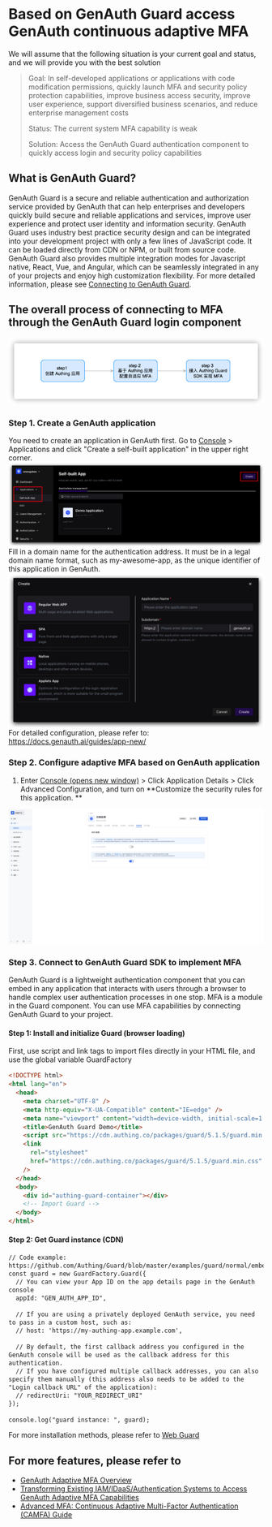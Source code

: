 # Based on GenAuth Guard access GenAuth continuous adaptive MFA

We will assume that the following situation is your current goal and status, and we will provide you with the best solution

> Goal: In self-developed applications or applications with code modification permissions, quickly launch MFA and security policy protection capabilities, improve business access security, improve user experience, support diversified business scenarios, and reduce enterprise management costs
>
> Status: The current system MFA capability is weak
>
> Solution: Access the GenAuth Guard authentication component to quickly access login and security policy capabilities

## What is GenAuth Guard?

GenAuth Guard is a secure and reliable authentication and authorization service provided by GenAuth that can help enterprises and developers quickly build secure and reliable applications and services, improve user experience and protect user identity and information security.
GenAuth Guard uses industry best practice security design and can be integrated into your development project with only a few lines of JavaScript code. It can be loaded directly from CDN or NPM, or built from source code. GenAuth Guard also provides multiple integration modes for Javascript native, React, Vue, and Angular, which can be seamlessly integrated in any of your projects and enjoy high customization flexibility.
For more detailed information, please see [Connecting to GenAuth Guard](https://docs.genauth.ai/reference/guard/).

## The overall process of connecting to MFA through the GenAuth Guard login component

![Overall flow chart](./images/guard1.png)

### Step 1. Create a GenAuth application

You need to create an application in GenAuth first. Go to [Console](https://console.genauth.ai/console) > Applications and click "Create a self-built application" in the upper right corner.
![Create an application](./images/guard2.png)
Fill in a domain name for the authentication address. It must be in a legal domain name format, such as my-awesome-app, as the unique identifier of this application in GenAuth.
![Create an application](./images/guard3.png)
For detailed configuration, please refer to: https://docs.genauth.ai/guides/app-new/

### Step 2. Configure adaptive MFA based on GenAuth application

1. Enter [Console (opens new window)](https://console.genauth.ai/console) > Click Application Details > Click Advanced Configuration, and turn on **Customize the security rules for this application. **

![cmfa1](./images/cmfa1.jpeg)

### Step 3. Connect to GenAuth Guard SDK to implement MFA

GenAuth Guard is a lightweight authentication component that you can embed in any application that interacts with users through a browser to handle complex user authentication processes in one stop. MFA is a module in the Guard component. You can use MFA capabilities by connecting GenAuth Guard to your project.

#### Step 1: Install and initialize Guard (browser loading)

First, use script and link tags to import files directly in your HTML file, and use the global variable GuardFactory

```html
<!DOCTYPE html>
<html lang="en">
  <head>
    <meta charset="UTF-8" />
    <meta http-equiv="X-UA-Compatible" content="IE=edge" />
    <meta name="viewport" content="width=device-width, initial-scale=1.0" />
    <title>GenAuth Guard Demo</title>
    <script src="https://cdn.authing.co/packages/guard/5.1.5/guard.min.js"></script>
    <link
      rel="stylesheet"
      href="https://cdn.authing.co/packages/guard/5.1.5/guard.min.css"
    />
  </head>
  <body>
    <div id="authing-guard-container"></div>
    <!-- Import Guard -->
  </body>
</html>
```

#### Step 2: Get Guard instance (CDN)

```tsx
// Code example: https://github.com/Authing/Guard/blob/master/examples/guard/normal/embed.html
const guard = new GuardFactory.Guard({
  // You can view your App ID on the app details page in the GenAuth console
  appId: "GEN_AUTH_APP_ID",

  // If you are using a privately deployed GenAuth service, you need to pass in a custom host, such as:
  // host: 'https://my-authing-app.example.com',

  // By default, the first callback address you configured in the GenAuth console will be used as the callback address for this authentication.
  // If you have configured multiple callback addresses, you can also specify them manually (this address also needs to be added to the "Login callback URL" of the application):
  // redirectUri: "YOUR_REDIRECT_URI"
});

console.log("guard instance: ", guard);
```

For more installation methods, please refer to [Web Guard](https://docs.genauth.ai/reference/guard/web.html)

## For more features, please refer to

- [GenAuth Adaptive MFA Overview](./intro)
- [Transforming Existing IAM/IDaaS/Authentication Systems to Access GenAuth Adaptive MFA Capabilities](./legacy)
- [Advanced MFA: Continuous Adaptive Multi-Factor Authentication (CAMFA) Guide](./camfa)
